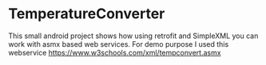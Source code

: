 # TemperatureConverter
This small android project shows how using retrofit and SimpleXML you can work with asmx based web services.
For demo purpose I used this webservice https://www.w3schools.com/xml/tempconvert.asmx
